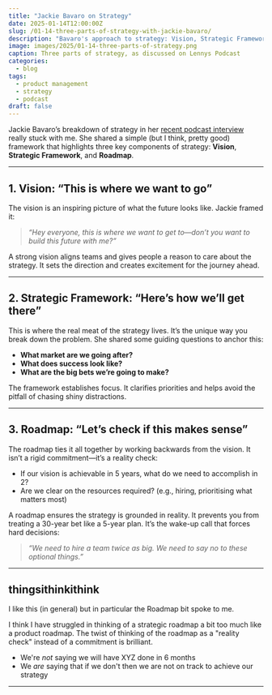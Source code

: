 ```yaml
---
title: "Jackie Bavaro on Strategy"
date: 2025-01-14T12:00:00Z
slug: /01-14-three-parts-of-strategy-with-jackie-bavaro/
description: "Bavaro's approach to strategy: Vision, Strategic Framework, and Roadmap."
image: images/2025/01-14-three-parts-of-strategy.png
caption: Three parts of strategy, as discussed on Lennys Podcast
categories:
  - blog
tags:
  - product management
  - strategy
  - podcast
draft: false
---
```


Jackie Bavaro’s breakdown of strategy in her [recent podcast interview](https://www.lennysnewsletter.com/p/jackie-bavaro-on-how-to-build-product) really stuck with me. She shared a simple (but I think, pretty good) framework that highlights three key components of strategy: **Vision**, **Strategic Framework**, and **Roadmap**.

---

## 1. Vision: “This is where we want to go”

The vision is an inspiring picture of what the future looks like. Jackie framed it:  

> *“Hey everyone, this is where we want to get to—don’t you want to build this future with me?”*  

A strong vision aligns teams and gives people a reason to care about the strategy. It sets the direction and creates excitement for the journey ahead.

---

## 2. Strategic Framework: “Here’s how we’ll get there”

This is where the real meat of the strategy lives. It’s the unique way you break down the problem. She shared some guiding questions to anchor this:

- **What market are we going after?**  
- **What does success look like?**  
- **What are the big bets we’re going to make?**  

The framework establishes focus. It clarifies priorities and helps avoid the pitfall of chasing shiny distractions.

---

## 3. Roadmap: “Let’s check if this makes sense”

The roadmap ties it all together by working backwards from the vision. It isn’t a rigid commitment—it’s a reality check:  

- If our vision is achievable in 5 years, what do we need to accomplish in 2?  
- Are we clear on the resources required? (e.g., hiring, prioritising what matters most)  

A roadmap ensures the strategy is grounded in reality. It prevents you from treating a 30-year bet like a 5-year plan. It’s the wake-up call that forces hard decisions:  

> *“We need to hire a team twice as big. We need to say no to these optional things.”*  

---

## thingsithinkithink

I like this (in general) but in particular the Roadmap bit spoke to me.

I think I have struggled in thinking of a strategic roadmap a bit too much like a product roadmap.  The twist of thinking of the roadmap as a "reality check" instead of a commitment is brilliant.

* We're *not* saying we will have XYZ done in 6 months
* We *are* saying that if we don't then we are not on track to achieve our strategy 

--- 
